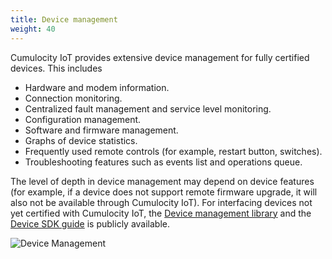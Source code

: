 ```yaml
---
title: Device management
weight: 40
---
```


Cumulocity IoT provides extensive device management for fully certified devices. This includes

* Hardware and modem information.
* Connection monitoring.
* Centralized fault management and service level monitoring.
* Configuration management.
* Software and firmware management.
* Graphs of device statistics.
* Frequently used remote controls (for example, restart button, switches).
* Troubleshooting features such as events list and operations queue.

The level of depth in device management may depend on device features (for example, if a device does not support remote firmware upgrade, it will also not be available through Cumulocity IoT). For interfacing devices not yet certified with Cumulocity IoT, the [Device management library](/reference/device-management) and the [Device SDK guide](/device-sdk/rest#device-integration) is publicly available.

![Device Management](/images/users-guide/DeviceManagement/devmgmt-devices-info.png)

